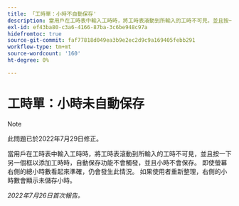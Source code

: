 ```yaml
---
title: 「工時單：小時不自動保存'
description: 當用戶在工時表中輸入工時時，將工時表滾動到所輸入的工時不可見，並且按一下另一個框以添加工時時，自動保存功能不會觸發，並且小時不會保存。 即使螢幕右側的總小時數看起來準確，仍會發生此情況。 如果使用者重新整理，右側的小時數會顯示未儲存小時。
exl-id: ef43ba80-c3a6-4166-87ba-3c6be948c97a
hidefromtoc: true
source-git-commit: faf77818d049ea3b9e2ec2d9c9a169405febb291
workflow-type: tm+mt
source-wordcount: '160'
ht-degree: 0%

---
```


# 工時單：小時未自動保存

>[!NOTE]
>
>此問題已於2022年7月29日修正。

當用戶在工時表中輸入工時時，將工時表滾動到所輸入的工時不可見，並且按一下另一個框以添加工時時，自動保存功能不會觸發，並且小時不會保存。 即使螢幕右側的總小時數看起來準確，仍會發生此情況。 如果使用者重新整理，右側的小時數會顯示未儲存小時。

_2022年7月26日首次報告。_
